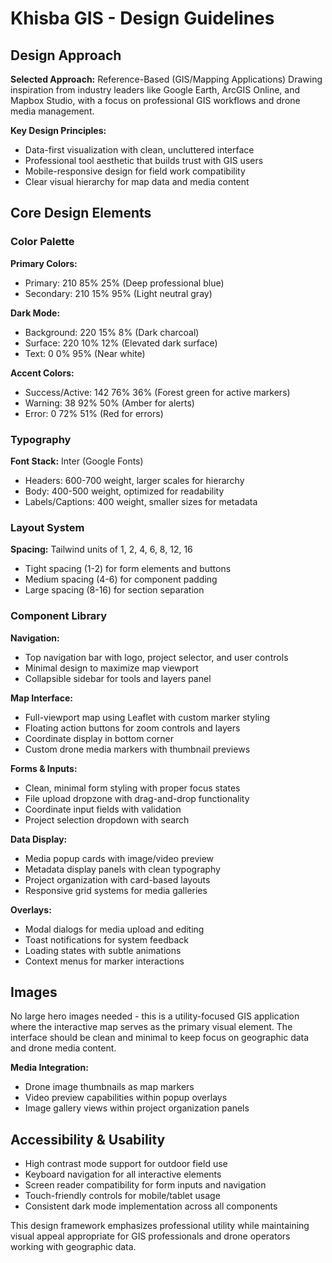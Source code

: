 # Khisba GIS - Design Guidelines

## Design Approach
**Selected Approach:** Reference-Based (GIS/Mapping Applications)
Drawing inspiration from industry leaders like Google Earth, ArcGIS Online, and Mapbox Studio, with a focus on professional GIS workflows and drone media management.

**Key Design Principles:**
- Data-first visualization with clean, uncluttered interface
- Professional tool aesthetic that builds trust with GIS users
- Mobile-responsive design for field work compatibility
- Clear visual hierarchy for map data and media content

## Core Design Elements

### Color Palette
**Primary Colors:**
- Primary: 210 85% 25% (Deep professional blue)
- Secondary: 210 15% 95% (Light neutral gray)

**Dark Mode:**
- Background: 220 15% 8% (Dark charcoal)
- Surface: 220 10% 12% (Elevated dark surface)
- Text: 0 0% 95% (Near white)

**Accent Colors:**
- Success/Active: 142 76% 36% (Forest green for active markers)
- Warning: 38 92% 50% (Amber for alerts)
- Error: 0 72% 51% (Red for errors)

### Typography
**Font Stack:** Inter (Google Fonts)
- Headers: 600-700 weight, larger scales for hierarchy
- Body: 400-500 weight, optimized for readability
- Labels/Captions: 400 weight, smaller sizes for metadata

### Layout System
**Spacing:** Tailwind units of 1, 2, 4, 6, 8, 12, 16
- Tight spacing (1-2) for form elements and buttons
- Medium spacing (4-6) for component padding
- Large spacing (8-16) for section separation

### Component Library

**Navigation:**
- Top navigation bar with logo, project selector, and user controls
- Minimal design to maximize map viewport
- Collapsible sidebar for tools and layers panel

**Map Interface:**
- Full-viewport map using Leaflet with custom marker styling
- Floating action buttons for zoom controls and layers
- Coordinate display in bottom corner
- Custom drone media markers with thumbnail previews

**Forms & Inputs:**
- Clean, minimal form styling with proper focus states
- File upload dropzone with drag-and-drop functionality
- Coordinate input fields with validation
- Project selection dropdown with search

**Data Display:**
- Media popup cards with image/video preview
- Metadata display panels with clean typography
- Project organization with card-based layouts
- Responsive grid systems for media galleries

**Overlays:**
- Modal dialogs for media upload and editing
- Toast notifications for system feedback
- Loading states with subtle animations
- Context menus for marker interactions

## Images
No large hero images needed - this is a utility-focused GIS application where the interactive map serves as the primary visual element. The interface should be clean and minimal to keep focus on geographic data and drone media content.

**Media Integration:**
- Drone image thumbnails as map markers
- Video preview capabilities within popup overlays
- Image gallery views within project organization panels

## Accessibility & Usability
- High contrast mode support for outdoor field use
- Keyboard navigation for all interactive elements
- Screen reader compatibility for form inputs and navigation
- Touch-friendly controls for mobile/tablet usage
- Consistent dark mode implementation across all components

This design framework emphasizes professional utility while maintaining visual appeal appropriate for GIS professionals and drone operators working with geographic data.